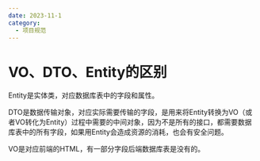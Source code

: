 ```yaml
---
date: 2023-11-1
category:
  - 项目规范
---
```


# VO、DTO、Entity的区别

Entity是实体类，对应数据库表中的字段和属性。

DTO是数据传输对象，对应实际需要传输的字段，是用来将Entity转换为VO（或者VO转化为Entity）过程中需要的中间对象，因为不是所有的接口，都需要数据库表中的所有字段，如果用Entity会造成资源的消耗，也会有安全问题。

VO是对应前端的HTML，有一部分字段后端数据库表是没有的。